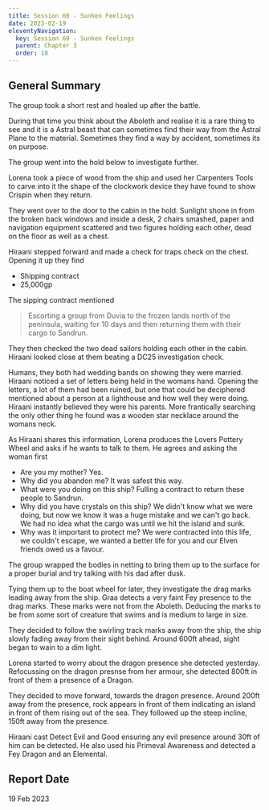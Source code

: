 ```yaml
---
title: Session 60 - Sunken Feelings
date: 2023-02-19
eleventyNavigation:
  key: Session 60 - Sunken Feelings
  parent: Chapter 3
  order: 18
---
```


## General Summary

The group took a short rest and healed up after the battle.

During that time you think about the Aboleth and realise it is a rare thing to see and it is a Astral beast that can sometimes find their way from the Astral Plane to the material. Sometimes they find a way by accident, sometimes its on purpose.

The group went into the hold below to investigate further.

Lorena took a piece of wood from the ship and used her Carpenters Tools to carve into it the shape of the clockwork device they have found to show Crispin when they return.

They went over to the door to the cabin in the hold. Sunlight shone in from the broken back windows and inside a desk, 2 chairs smashed, paper and navigation equipment scattered and two figures holding each other, dead on the floor as well as a chest.

Hiraani stepped forward and made a check for traps check on the chest. Opening it up they find

- Shipping contract
- 25,000gp

The sipping contract mentioned

> Escorting a group from Duvia to the frozen lands north of the peninsula, waiting for 10 days and then returning them with their cargo to Sandrun.

They then checked the two dead sailors holding each other in the cabin. Hiraani looked close at them beating a DC25 investigation check.

Humans, they both had wedding bands on showing they were married. Hiraani noticed a set of letters being held in the womans hand. Opening the letters, a lot of them had been ruined, but one that could be deciphered mentioned about a person at a lighthouse and how well they were doing. Hiraani instantly believed they were his parents. More frantically searching the only other thing he found was a wooden star necklace around the womans neck.

As Hiraani shares this information, Lorena produces the Lovers Pottery Wheel and asks if he wants to talk to them. He agrees and asking the woman first

- Are you my mother? Yes.
- Why did you abandon me? It was safest this way.
- What were you doing on this ship? Fulling a contract to return these people to Sandrun.
- Why did you have crystals on this ship? We didn't know what we were doing, but now we know it was a huge mistake and we can't go back. We had no idea what the cargo was until we hit the island and sunk.
- Why was it important to protect me? We were contracted into this life, we couldn't escape, we wanted a better life for you and our Elven friends owed us a favour.

The group wrapped the bodies in netting to bring them up to the surface for a proper burial and try talking with his dad after dusk.

Tying them up to the boat wheel for later, they investigate the drag marks leading away from the ship. Graa detects a very faint Fey presence to the drag marks. These marks were not from the Aboleth. Deducing the marks to be from some sort of creature that swims and is medium to large in size.

They decided to follow the swirling track marks away from the ship, the ship slowly fading away from their sight behind. Around 600ft ahead, sight began to wain to a dim light.

Lorena started to worry about the dragon presence she detected yesterday. Refocussing on the dragon presnse from her armour, she detected 800ft in front of them a presence of a Dragon.

They decided to move forward, towards the dragon presence. Around 200ft away from the presence, rock appears in front of them indicating an island in front of them rising out of the sea. They followed up the steep incline, 150ft away from the presence.

Hiraani cast Detect Evil and Good ensuring any evil presence around 30ft of him can be detected. He also used his Primeval Awareness and detected a Fey Dragon and an Elemental.


## Report Date

19 Feb 2023
